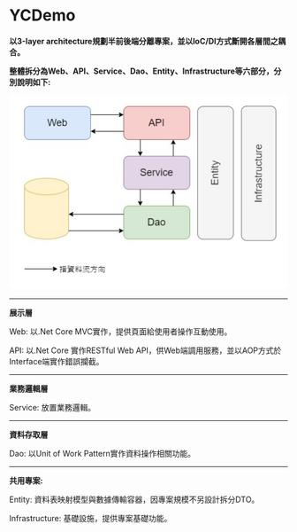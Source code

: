 # YCDemo

**以3-layer architecture規劃半前後端分離專案，並以IoC/DI方式斷開各層間之耦合。**

**整體拆分為Web、API、Service、Dao、Entity、Infrastructure等六部分，分別說明如下:**

![image](https://github.com/yarin0324/YCDemo/blob/main/%E6%9E%B6%E6%A7%8B%E8%AA%AA%E6%98%8E.jpg)

***

**展示層**

Web: 以.Net Core MVC實作，提供頁面給使用者操作互動使用。

API: 以.Net Core 實作RESTful Web API，供Web端調用服務，並以AOP方式於Interface端實作錯誤攔截。

***

**業務邏輯層**

Service: 放置業務邏輯。

***

**資料存取層**

Dao: 以Unit of Work Pattern實作資料操作相關功能。

***

**共用專案:**

Entity: 資料表映射模型與數據傳輸容器，因專案規模不另設計拆分DTO。

Infrastructure: 基礎設施，提供專案基礎功能。
